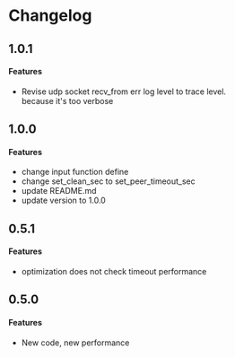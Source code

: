 # Changelog

## 1.0.1
#### Features
* Revise udp socket recv_from err log level to trace level.  
  because it's too verbose

## 1.0.0
#### Features
*  change input function define
*  change set_clean_sec to set_peer_timeout_sec
*  update README.md
*  update version to 1.0.0

## 0.5.1
#### Features
*  optimization does not check timeout performance


## 0.5.0
#### Features
* New code, new performance
